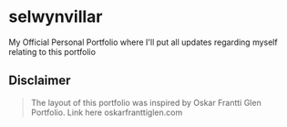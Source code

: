 # selwynvillar
My Official Personal Portfolio where I'll put all updates regarding myself relating to this portfolio

## Disclaimer
> The layout of this portfolio was inspired by Oskar Frantti Glen Portfolio. Link here oskarfranttiglen.com